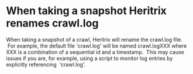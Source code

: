 # When taking a snapshot Heritrix renames crawl.log

When taking a snapshot of a crawl, Heritrix will rename the crawl.log
file.  For example, the default file 'crawl.log' will be named
crawl.logXXX where XXX is a combination of a sequential id and a
timestamp.  This may cause issues if you are, for example, using a
script to monitor log entries by explicitly referencing  'crawl.log'.
